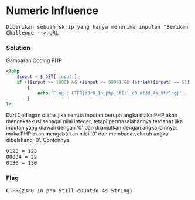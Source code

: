 <h1><b>Numeric Influence</b></h1>
<pre>
Diberikan sebuah skrip yang hanya menerima inputan "Berikan 5 Angka diatas 1000 dan dibawah 9999 untuk mendapatkan flag". Coba cari tahu gimana yaa caranyaaa
Challenge --> <a href='https://web.ctf.rasyidmf.com/chal7/'>URL</a>
</pre>
<h3><b>Solution</b></h3>
<p>Gambaran Coding PHP</p>

```php
<?php
	$input = $_GET['input'];
	if (($input >= 1000) && ($input <= 9999) && (strlen($input) == 5))
		{
			echo 'Flag : CTFR{z3r0_1n_php_5t1ll_c0unt3d_4s_5tr1ng}';
		}
?>
```
<p>Dari Codingan diatas jika semua inputan berupa angka maka PHP akan mengeksekusi sebagai nilai integer, tetapi permasalahannya terdapat jika inputan yang diawali
dengan '0' dan dilanjutkan dengan angka lainnya, maka PHP akan mengabaikan nilai '0' dan membaca seluruh angka dibelakang '0'. Contohnya</p>
<pre>
0123 = 123
00034 = 32
0130 = 130
</pre>
<h3><b>Flag</b></h3>
<pre>
CTFR{z3r0_1n_php_5t1ll_c0unt3d_4s_5tr1ng}
</pre>
